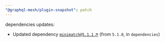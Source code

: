 ```yaml
---
"@graphql-mesh/plugin-snapshot": patch
---
```

dependencies updates:
  - Updated dependency [`minimatch@5.1.1` ↗︎](https://www.npmjs.com/package/minimatch/v/5.1.1) (from `5.1.0`, in `dependencies`)
